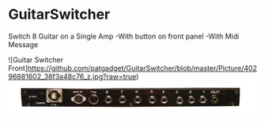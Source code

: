 # GuitarSwitcher
Switch 8 Guitar on a Single Amp
-With button on front panel
-With Midi Message

![Guitar Switcher Front]https://github.com/patgadget/GuitarSwitcher/blob/master/Picture/40296881602_38f3a48c76_z.jpg?raw=true)
![Guitar Switcher Back](https://github.com/patgadget/GuitarSwitcher/blob/master/Picture/25469894257_199cc6a9e9_z.jpg?raw=true)
